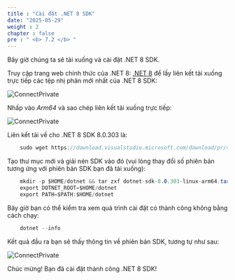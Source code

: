 ```yaml
---
title : "Cài đặt .NET 8 SDK"
date: "2025-05-29"
weight : 2
chapter : false
pre : " <b> 7.2 </b> "
---
```



Bây giờ chúng ta sẽ tải xuống và cài đặt .NET 8 SDK.

Truy cập trang web chính thức của .NET 8: [.NET 8](https://dotnet.microsoft.com/en-us/download/dotnet/8.0) để lấy liên kết tải xuống trực tiếp các tệp nhị phân mới nhất của .NET 8 SDK:

![ConnectPrivate](/images/7-Graviton/7.6.png)

Nhấp vào *Arm64* và sao chép liên kết tải xuống trực tiếp:

![ConnectPrivate](/images/7-Graviton/7.6.1.png)

Liên kết tải về cho .NET 8 SDK 8.0.303 là:

```csharp
    sudo wget https://download.visualstudio.microsoft.com/download/pr/4bfdbe1a-e1f9-4535-8da6-6e1e7ea0994c/b110641d008b36dded561ff2bdb0f793/dotnet-sdk-8.0.303-linux-arm64.tar.gz
```

Tạo thư mục mới và giải nén SDK vào đó (vui lòng thay đổi số phiên bản tương ứng với phiên bản SDK bạn đã tải xuống):

```csharp
    mkdir -p $HOME/dotnet && tar zxf dotnet-sdk-8.0.303-linux-arm64.tar.gz -C $HOME/dotnet
    export DOTNET_ROOT=$HOME/dotnet
    export PATH=$PATH:$HOME/dotnet
```

Bây giờ bạn có thể kiểm tra xem quá trình cài đặt có thành công không bằng cách chạy:

```csharp
    dotnet --info
```

Kết quả đầu ra bạn sẽ thấy thông tin về phiên bản SDK, tương tự như sau:

![ConnectPrivate](/images/7-Graviton/7.7.png)

Chúc mừng! Bạn đã cài đặt thành công .NET 8 SDK!
